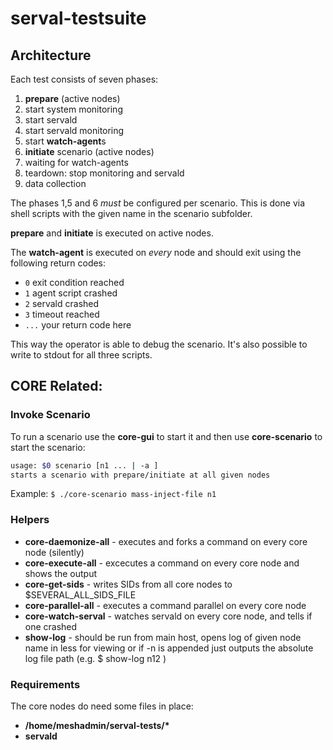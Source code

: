 # serval-testsuite

## Architecture
Each test consists of seven phases:
 
 1. **prepare** (active nodes)
 2. start system monitoring
 3. start servald
 4. start servald monitoring
 5. start **watch-agent**s
 6. **initiate** scenario (active nodes)
 7. waiting for watch-agents
 8. teardown: stop monitoring and servald
 9. data collection

The phases 1,5 and 6 *must* be configured per scenario. This is done via shell scripts with the given name in the scenario subfolder.

**prepare** and **initiate** is executed on active nodes.

The **watch-agent** is executed on *every* node and should exit using the following return codes:

- ```0``` exit condition reached
- ```1``` agent script crashed
- ```2``` servald crashed
- ```3``` timeout reached
- ```...``` your return code here

This way the operator is able to debug the scenario. It's also possible to write to stdout for all three scripts.

## CORE Related:
### Invoke Scenario

To run a scenario use the **core-gui** to start it and then use **core-scenario** to start the scenario:

```bash
usage: $0 scenario [n1 ... | -a ]
starts a scenario with prepare/initiate at all given nodes
```

Example: ```$ ./core-scenario mass-inject-file n1```



### Helpers
* **core-daemonize-all** - executes and forks a command on every core node (silently)
* **core-execute-all** - excecutes a command on every core node and shows the output
* **core-get-sids** - writes SIDs from all core nodes to $SEVERAL_ALL_SIDS_FILE
* **core-parallel-all** - executes a command parallel on every core node
* **core-watch-serval** - watches servald on every core node, and tells if one crashed
* **show-log** - should be run from main host, opens log of given node name in less for viewing or if -n is appended just outputs the absolute log file path (e.g. $ show-log n12 )

### Requirements

The core nodes do need some files in place:

 - **/home/meshadmin/serval-tests/\***
 - **servald**

